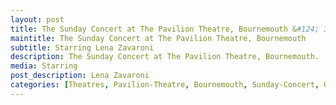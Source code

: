 ```yaml
---
layout: post
title: The Sunday Concert at The Pavilion Theatre, Bournemouth &#124; 3 August 1980
maintitle: The Sunday Concert at The Pavilion Theatre, Bournemouth
subtitle: Starring Lena Zavaroni
description: The Sunday Concert at The Pavilion Theatre, Bournemouth.
media: Starring
post_description: Lena Zavaroni
categories: [Theatres, Pavilion-Theatre, Bournemouth, Sunday-Concert, OnThisDay3August]
---
```



